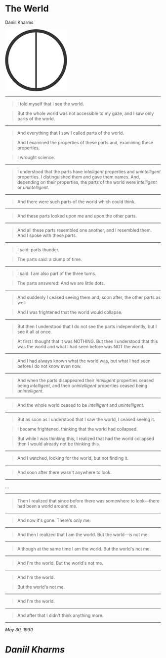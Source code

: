 The Werld
==========================

Daniil Kharms

![The Werld Image](./werld.png)

---

> I told myself that I see the world.

> But the whole world was not accessible to my gaze, and I saw only parts of the world.

---

> And everything that I saw I called parts of the world.

> And I examined the properties of these parts and, examining these properties,

> I wrought science.

---

> I understood that the parts have _intelligent_ properties and
> _unintelligent_ properties. I distinguished them and gave them
> names. And, depending on their properties, the parts of the
> world were _intelligent_ or _unintelligent_.

---

> And there were such parts of the world which could think.

---

> And these parts looked upon me and upon the other parts.

---

> And all these parts resembled one another, and I resembled them.
> And I spoke with these parts.

---

> I said: parts thunder.

> The parts said: a clump of time.

---

> I said: I am also part of the three turns.

> The parts answered: And we are little dots.

---

> And suddenly I ceased seeing them and, soon after, the other parts as well

> And I was frightened that the world would collapse.

---

> But then I understood that I do not see the parts independently, but I see it all at once.

> At first I thought that it was NOTHING. But then I understood that this was the world
> and what I had seen before was NOT the world.

---

> And I had always known what the world was, but what I had seen before I do not know even now.

---

> And when the parts disappeared their _intelligent_ properties
> ceased being _intelligent_, and their _unintelligent_
> properties ceased being _unintelligent_.

---

> And the whole world ceased to be _intelligent_ and _unintelligent_.

---

> But as soon as I understood that I saw the world, I ceased seeing it.

> I became frightened, thinking that the world had collapsed.

> But while I was thinking this, I realized that had the world collapsed
> then I would already not be thinking this.

---

> And I watched, looking for the world, but not finding it.

---

> And soon after there wasn't anywhere to look.

---

...

---

> Then I realized that since before there was somewhere to look&mdash;there had been a world around me.

---

> And now it's gone. There's only me.

---

> And then I realized that I am the world.
> But the world&mdash;is not me.

---

> Although at the same time I am the world.
> But the world's not me.

---

> And I'm the world.
> But the world's not me.

---

> And I'm the world.

> But the world's not me.

---

> And I'm the world.

---

> And after that I didn't think anything more.

---

_May 30, 1930_ 

_Daniil Kharms_
===============
